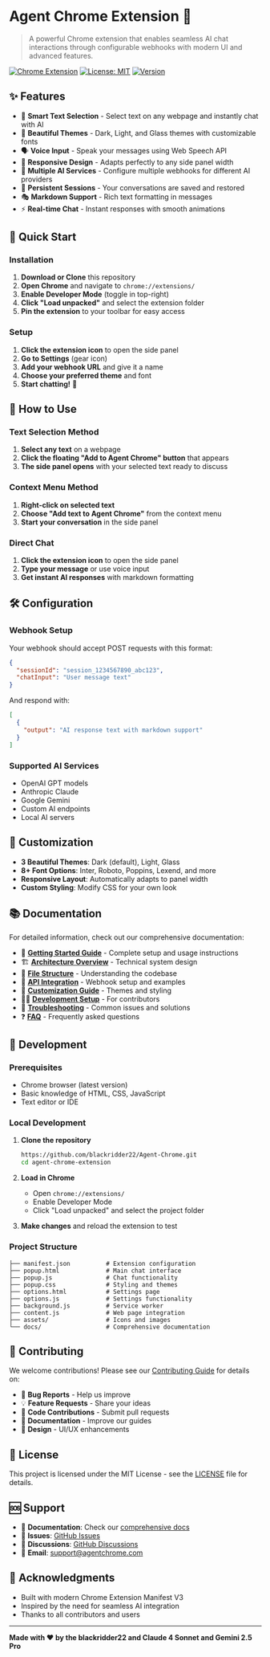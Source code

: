 # Agent Chrome Extension 🤖

> A powerful Chrome extension that enables seamless AI chat interactions through configurable webhooks with modern UI and advanced features.

[![Chrome Extension](https://img.shields.io/badge/Chrome-Extension-blue?logo=google-chrome)](https://chrome.google.com/webstore)
[![License: MIT](https://img.shields.io/badge/License-MIT-yellow.svg)](https://opensource.org/licenses/MIT)
[![Version](https://img.shields.io/badge/version-2.0.0-green.svg)](https://github.com/yourusername/agent-chrome-extension)

## ✨ Features

- 🎯 **Smart Text Selection** - Select text on any webpage and instantly chat with AI
- 🎨 **Beautiful Themes** - Dark, Light, and Glass themes with customizable fonts
- 🗣️ **Voice Input** - Speak your messages using Web Speech API
- 📱 **Responsive Design** - Adapts perfectly to any side panel width
- 🔗 **Multiple AI Services** - Configure multiple webhooks for different AI providers
- 💾 **Persistent Sessions** - Your conversations are saved and restored
- 🎭 **Markdown Support** - Rich text formatting in messages
- ⚡ **Real-time Chat** - Instant responses with smooth animations

## 🚀 Quick Start

### Installation

1. **Download or Clone** this repository
2. **Open Chrome** and navigate to `chrome://extensions/`
3. **Enable Developer Mode** (toggle in top-right)
4. **Click "Load unpacked"** and select the extension folder
5. **Pin the extension** to your toolbar for easy access

### Setup

1. **Click the extension icon** to open the side panel
2. **Go to Settings** (gear icon)
3. **Add your webhook URL** and give it a name
4. **Choose your preferred theme** and font
5. **Start chatting!** 🎉

## 🎯 How to Use

### Text Selection Method
1. **Select any text** on a webpage
2. **Click the floating "Add to Agent Chrome" button** that appears
3. **The side panel opens** with your selected text ready to discuss

### Context Menu Method
1. **Right-click on selected text**
2. **Choose "Add text to Agent Chrome"** from the context menu
3. **Start your conversation** in the side panel

### Direct Chat
1. **Click the extension icon** to open the side panel
2. **Type your message** or use voice input
3. **Get instant AI responses** with markdown formatting

## 🛠️ Configuration

### Webhook Setup

Your webhook should accept POST requests with this format:

```json
{
  "sessionId": "session_1234567890_abc123",
  "chatInput": "User message text"
}
```

And respond with:

```json
[
  {
    "output": "AI response text with markdown support"
  }
]
```

### Supported AI Services

- OpenAI GPT models
- Anthropic Claude
- Google Gemini
- Custom AI endpoints
- Local AI servers

## 🎨 Customization

- **3 Beautiful Themes**: Dark (default), Light, Glass
- **8+ Font Options**: Inter, Roboto, Poppins, Lexend, and more
- **Responsive Layout**: Automatically adapts to panel width
- **Custom Styling**: Modify CSS for your own look

## 📚 Documentation

For detailed information, check out our comprehensive documentation:

- 📖 **[Getting Started Guide](docs/getting-started.md)** - Complete setup and usage instructions
- 🏗️ **[Architecture Overview](docs/architecture.md)** - Technical system design
- 📁 **[File Structure](docs/file-structure.md)** - Understanding the codebase
- 🔌 **[API Integration](docs/api.md)** - Webhook setup and examples
- 🎨 **[Customization Guide](docs/customization.md)** - Themes and styling
- 👨‍💻 **[Development Setup](docs/development.md)** - For contributors
- 🐛 **[Troubleshooting](docs/troubleshooting.md)** - Common issues and solutions
- ❓ **[FAQ](docs/faq.md)** - Frequently asked questions

## 🔧 Development

### Prerequisites

- Chrome browser (latest version)
- Basic knowledge of HTML, CSS, JavaScript
- Text editor or IDE

### Local Development

1. **Clone the repository**
   ```bash
   https://github.com/blackridder22/Agent-Chrome.git
   cd agent-chrome-extension
   ```

2. **Load in Chrome**
   - Open `chrome://extensions/`
   - Enable Developer Mode
   - Click "Load unpacked" and select the project folder

3. **Make changes** and reload the extension to test

### Project Structure

```
├── manifest.json          # Extension configuration
├── popup.html             # Main chat interface
├── popup.js               # Chat functionality
├── popup.css              # Styling and themes
├── options.html           # Settings page
├── options.js             # Settings functionality
├── background.js          # Service worker
├── content.js             # Web page integration
├── assets/                # Icons and images
└── docs/                  # Comprehensive documentation
```

## 🤝 Contributing

We welcome contributions! Please see our [Contributing Guide](docs/contributing.md) for details on:

- 🐛 **Bug Reports** - Help us improve
- 💡 **Feature Requests** - Share your ideas
- 🔧 **Code Contributions** - Submit pull requests
- 📝 **Documentation** - Improve our guides
- 🎨 **Design** - UI/UX enhancements

## 📝 License

This project is licensed under the MIT License - see the [LICENSE](LICENSE) file for details.

## 🆘 Support

- 📖 **Documentation**: Check our [comprehensive docs](docs/)
- 🐛 **Issues**: [GitHub Issues](https://github.com/yourusername/agent-chrome-extension/issues)
- 💬 **Discussions**: [GitHub Discussions](https://github.com/yourusername/agent-chrome-extension/discussions)
- 📧 **Email**: support@agentchrome.com

## 🎉 Acknowledgments

- Built with modern Chrome Extension Manifest V3
- Inspired by the need for seamless AI integration
- Thanks to all contributors and users

---

**Made with ❤️ by the blackridder22 and Claude 4 Sonnet and Gemini 2.5 Pro**
